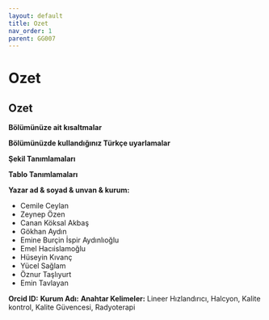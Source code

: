 ```yaml
---
layout: default
title: Ozet
nav_order: 1
parent: GG007
---
```



# Ozet

## Ozet

**Bölümünüze ait kısaltmalar**

**Bölümünüzde kullandığınız Türkçe uyarlamalar**

**Şekil Tanımlamaları**

**Tablo Tanımlamaları**

**Yazar ad & soyad & unvan & kurum:**
* Cemile Ceylan
* Zeynep Özen
* Canan Köksal Akbaş
* Gökhan Aydın
* Emine Burçin İspir Aydınlıoğlu
* Emel Hacıislamoğlu
* Hüseyin Kıvanç
* Yücel Sağlam
* Öznur Taşlıyurt
* Emin Tavlayan

**Orcid ID:**
**Kurum Adı:**
**Anahtar Kelimeler:** Lineer Hızlandırıcı, Halcyon, Kalite kontrol, Kalite Güvencesi, Radyoterapi